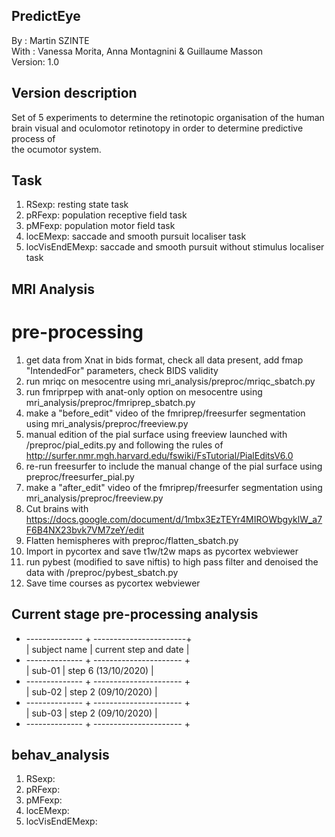 ## PredictEye
By :      Martin SZINTE<br/>
With :    Vanessa Morita, Anna Montagnini & Guillaume Masson<br/>
Version:  1.0<br/>

## Version description
Set of 5 experiments to determine the retinotopic organisation of the human<br/>
brain visual and oculomotor retinotopy in order to determine predictive process of<br/>
the ocumotor system.<br/>

## Task
1. RSexp: resting state task<br/>
2. pRFexp: population receptive field task<br/>
3. pMFexp: population motor field task<br/>
4. locEMexp: saccade and smooth pursuit localiser task<br/>
5. locVisEndEMexp: saccade and smooth pursuit without stimulus localiser task<br/>

## MRI Analysis

# pre-processing
1. get data from Xnat in bids format, check all data present, add fmap "IntendedFor" parameters, check BIDS validity
2. run mriqc on mesocentre using mri_analysis/preproc/mriqc_sbatch.py<br/>
3. run fmriprpep with anat-only option on mesocentre using mri_analysis/preproc/fmriprep_sbatch.py<br/>
4. make a "before_edit" video of the fmriprep/freesurfer segmentation using mri_analysis/preproc/freeview.py<br>
5. manual edition of the pial surface using freeview launched with /preproc/pial_edits.py and following the rules of http://surfer.nmr.mgh.harvard.edu/fswiki/FsTutorial/PialEditsV6.0 <br/>
6. re-run freesurfer to include the manual change of the pial surface using preproc/freesurfer_pial.py<br/>
7. make a "after_edit" video of the fmriprep/freesurfer segmentation using mri_analysis/preproc/freeview.py<br>
8. Cut brains with https://docs.google.com/document/d/1mbx3EzTEYr4MIROWbgyklW_a7F6B4NX23bvk7VM7zeY/edit<br/>
9. Flatten hemispheres with preproc/flatten_sbatch.py<br/>
10. Import in pycortex and save t1w/t2w maps as pycortex webviewer
11. run pybest (modified to save niftis) to high pass filter and denoised the data with /preproc/pybest_sbatch.py
12. Save time courses as pycortex webviewer

## Current stage pre-processing analysis
+ -------------- + -----------------------+ <br/>
|  subject name  |  current step and date | <br/>
+ -------------- + ---------------------- + <br/>
|     sub-01     |  step 6 (13/10/2020)   | <br/>
+ -------------- + ---------------------- + <br/>
|     sub-02     |  step 2 (09/10/2020)   | <br/>
+ -------------- + ---------------------- + <br/>
|     sub-03     |  step 2 (09/10/2020)   | <br/>
+ -------------- + ---------------------- + <br/>

## behav_analysis
1. RSexp:<br/>
2. pRFexp:<br/>
3. pMFexp:<br/>
4. locEMexp:<br/>
5. locVisEndEMexp:<br/>